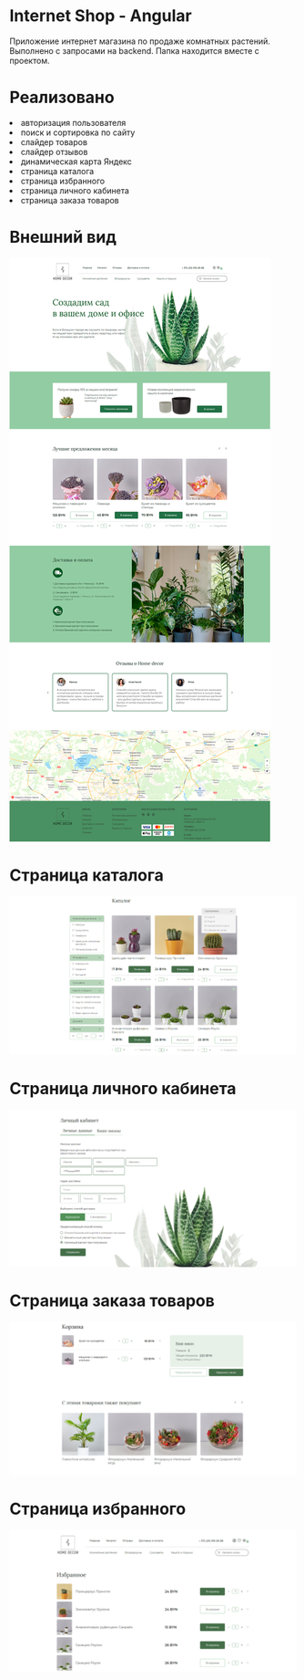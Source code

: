# Internet Shop - Angular
Приложение интернет магазина по продаже комнатных растений. Выполнено с запросами на backend. Папка находится вместе с проектом.

# Реализовано

<li>авторизация пользователя</li>
<li>поиск и сортировка по сайту</li>
<li>слайдер товаров</li>
<li>слайдер отзывов</li>
<li>динамическая карта Яндекс</li>
<li>страница каталога</li>
<li>страница избранного</li>
<li>страница личного кабинета</li>
<li>страница заказа товаров</li>

# Внешний вид
<img src="https://github.com/simonychev/Internet_Shop/blob/main/src/assets/images/shop.png">

# Страница каталога
<img src="https://github.com/simonychev/Internet_Shop/blob/main/src/assets/images/catalog.png">

# Страница личного кабинета
<img src="https://github.com/simonychev/Internet_Shop/blob/main/src/assets/images/user_cabinet.png">

# Страница заказа товаров
<img src="https://github.com/simonychev/Internet_Shop/blob/main/src/assets/images/order.png">

# Страница избранного
<img src="https://github.com/simonychev/Internet_Shop/blob/main/src/assets/images/favorite.png">
